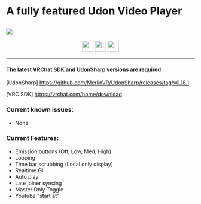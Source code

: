 # A fully featured Udon Video Player
![](https://github.com/VrcUdon/Udon/raw/master/Basics/Videoplayer/github/World%20Icon.png)
---------------------

<p align="center">
  <a href="https://www.patreon.com/TakatoandBeast" target="_blank">
    <img src="https://raw.githubusercontent.com/VrcUdon/Udon/master/.github/Icon/Patreon%20Button.png" height="30"></a>
  <a href="http://discord.gg/dpuxmxr" target="_blank">
    <img src="https://raw.githubusercontent.com/VrcUdon/Udon/master/.github/Icon/Discord%20Button.png" height="30"></a>
  <a href="https://ko-fi.com/takatoandbeast" target="_blank">
    <img src="https://www.ko-fi.com/img/githubbutton_sm.svg" height="30"></a>
</p>

---------------------

#### The latest VRChat SDK and UdonSharp versions are required.

[UdonSharp] https://github.com/MerlinVR/UdonSharp/releases/tag/v0.18.1

[VRC SDK] https://vrchat.com/home/download

### Current known issues:
- None

### Current Features:
- Emission buttons (Off, Low, Med, High)
- Looping
- Time bar scrubbing (Local only display)
- Realtime GI
- Auto play
- Late joiner syncing
- Master Only Toggle
- Youtube "start at"
